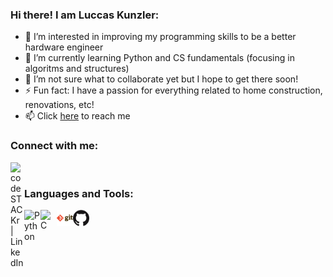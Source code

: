 ### Hi there! I am Luccas Kunzler:

- 👀 I’m interested in improving my programming skills to be a better hardware engineer
- 🌱 I’m currently learning Python and CS fundamentals (focusing in algoritms and structures)
- 💞️ I’m not sure what to collaborate yet but I hope to get there soon!
- ⚡ Fun fact: I have a passion for everything related to home construction, renovations, etc!
- 📫 Click [here][linkedin] to reach me

### Connect with me:

[<img align="left" alt="codeSTACKr | LinkedIn" width="22px" src="https://cdn.jsdelivr.net/npm/simple-icons@v3/icons/linkedin.svg" />][linkedin]

<br />

### Languages and Tools:

<img align="left" alt="Python" width="26px" src="https://upload.wikimedia.org/wikipedia/commons/thumb/c/c3/Python-logo-notext.svg/1200px-Python-logo-notext.svg.png"/>
<img align="left" alt="C" width="26px" src="https://www.pngfind.com/pngs/m/280-2802676_c-language-global-or-external-variables-with-examples.png"/>
<img align="left" alt="Git" width="26px" src="https://raw.githubusercontent.com/github/explore/80688e429a7d4ef2fca1e82350fe8e3517d3494d/topics/git/git.png"/>
<img align="left" alt="GitHub" width="26px" src="https://raw.githubusercontent.com/github/explore/78df643247d429f6cc873026c0622819ad797942/topics/github/github.png"/>

[linkedin]: https://www.linkedin.com/in/luccaskunzler/
